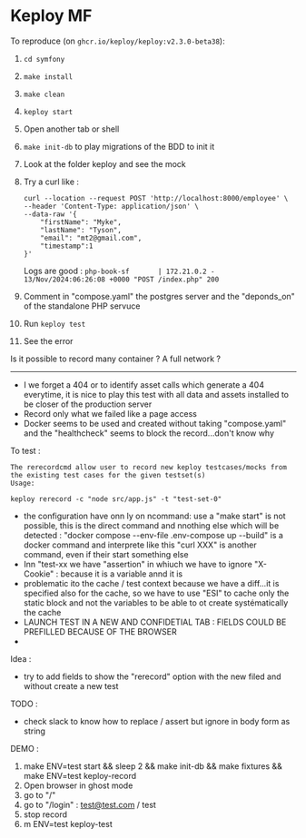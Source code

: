 # Keploy MF

To reproduce (on `ghcr.io/keploy/keploy:v2.3.0-beta38`):

1. `cd symfony`
2. `make install`
3. `make clean`
4. `keploy start`
5. Open another tab or shell
6. `make init-db` to play migrations of the BDD to init it
7. Look at the folder keploy and see the mock
8. Try a curl like : 

    ```shell
    curl --location --request POST 'http://localhost:8000/employee' \
    --header 'Content-Type: application/json' \
    --data-raw '{
        "firstName": "Myke",
        "lastName": "Tyson",
        "email": "mt2@gmail.com",
        "timestamp":1
    }'
    ```
    Logs are good : `php-book-sf       | 172.21.0.2 -  13/Nov/2024:06:26:08 +0000 "POST /index.php" 200`

9. Comment in "compose.yaml" the postgres server and the "deponds_on" of the standalone PHP servuce
10. Run `keploy test`
11. See the error

Is it possible to record many container ? A full network ?

---  

- I we forget a 404 or to identify asset calls which generate a 404 everytime, it is nice to play this test with all data and assets
installed to be closer of the production server
- Record only what we failed like a page access
- Docker seems to be used and created without taking "compose.yaml" and the "healthcheck" seems to block the record...don't know why

To test : 

```
The rerecordcmd allow user to record new keploy testcases/mocks from the existing test cases for the given testset(s)
Usage:

keploy rerecord -c "node src/app.js" -t "test-set-0"
```
- the configuration have onn ly on ncommand:  use a "make start" is not possible, this is the direct command and nnothing else 
which will be detected : "docker compose --env-file .env-compose up --build" is a docker command and interprete like this "curl XXX"
is another command, even if their start something else
- Inn "test-xx we have "assertion" in whiuch we have to ignore "X-Cookie" : because it is a variable annd it is
- problematic ito the cache / test context because we have a diff...it is specified also for the cache, so we have to
use "ESI" to cache only the static block and not the variables to be able to ot create systématically the cache
- LAUNCH TEST IN A NEW AND CONFIDETIAL TAB : FIELDS COULD BE PREFILLED BECAUSE OF THE BROWSER
- 

Idea : 
- try to add fields to show the "rerecord" option with the new filed and without create a new test

TODO : 

- check slack to know how to replace / assert but ignore in body form as string

DEMO : 

1. make ENV=test start && sleep 2 && make init-db && make fixtures && make ENV=test keploy-record
2. Open browser in ghost mode
2. go to "/"
3. go to "/login" : test@test.com / test
4. stop record
5. m ENV=test keploy-test

